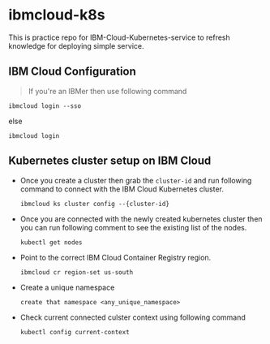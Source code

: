 # ibmcloud-k8s
This is practice repo for IBM-Cloud-Kubernetes-service to refresh knowledge for deploying simple service.

## IBM Cloud Configuration
> If you're an IBMer then use following command
  ```shell
  ibmcloud login --sso
  ```
else
  ```shell
  ibmcloud login
  ```

## Kubernetes cluster setup on IBM Cloud

- Once you create a cluster then grab the `cluster-id` and run following command to connect with the IBM Cloud Kubernetes cluster.
  ```shell
  ibmcloud ks cluster config --{cluster-id}
  ```
- Once you are connected with the newly created kubernetes cluster then you can run following comment to see the existing list of the nodes.
  ```shell
  kubectl get nodes
  ```

- Point to the correct IBM Cloud Container Registry region.
  ```shell
  ibmcloud cr region-set us-south
  ```
- Create a unique namespace
  ```shell
  create that namespace <any_unique_namespace>
  ```
- Check current connected culster context using following command
  ```shell
  kubectl config current-context
  ```
